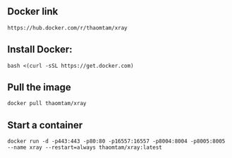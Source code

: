 ## Docker link
```
https://hub.docker.com/r/thaomtam/xray
```
## Install Docker:
```
bash <(curl -sSL https://get.docker.com)
```
## Pull the image
```
docker pull thaomtam/xray
```
## Start a container
```
docker run -d -p443:443 -p80:80 -p16557:16557 -p8004:8004 -p8005:8005 --name xray --restart=always thaomtam/xray:latest
```
